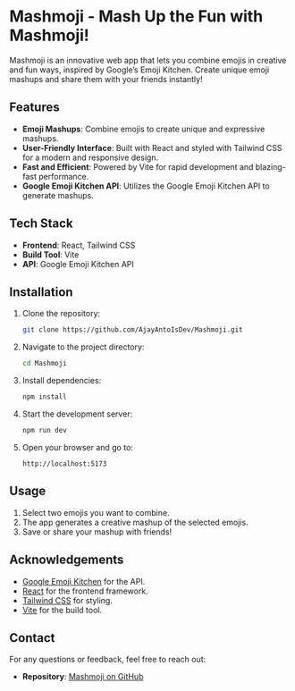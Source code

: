 # Mashmoji - Mash Up the Fun with Mashmoji!

Mashmoji is an innovative web app that lets you combine emojis in creative and fun ways, inspired by Google’s Emoji Kitchen. Create unique emoji mashups and share them with your friends instantly!

## Features

- **Emoji Mashups**: Combine emojis to create unique and expressive mashups.
- **User-Friendly Interface**: Built with React and styled with Tailwind CSS for a modern and responsive design.
- **Fast and Efficient**: Powered by Vite for rapid development and blazing-fast performance.
- **Google Emoji Kitchen API**: Utilizes the Google Emoji Kitchen API to generate mashups.

## Tech Stack

- **Frontend**: React, Tailwind CSS
- **Build Tool**: Vite
- **API**: Google Emoji Kitchen API

## Installation

1. Clone the repository:

   ```bash
   git clone https://github.com/AjayAntoIsDev/Mashmoji.git
   ```

2. Navigate to the project directory:

   ```bash
   cd Mashmoji
   ```

3. Install dependencies:

   ```bash
   npm install
   ```

4. Start the development server:

   ```bash
   npm run dev
   ```

5. Open your browser and go to:

   ```
   http://localhost:5173
   ```

## Usage

1. Select two emojis you want to combine.
2. The app generates a creative mashup of the selected emojis.
3. Save or share your mashup with friends!

## Acknowledgements

- [Google Emoji Kitchen](https://emojikitchen.dev/) for the API.
- [React](https://reactjs.org/) for the frontend framework.
- [Tailwind CSS](https://tailwindcss.com/) for styling.
- [Vite](https://vitejs.dev/) for the build tool.

## Contact

For any questions or feedback, feel free to reach out:

- **Repository**: [Mashmoji on GitHub](https://github.com/AjayAntoIsDev/Mashmoji)

